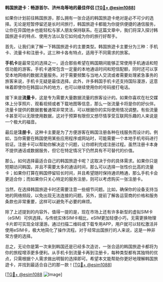 **韩国旅遊卡：畅游首尔、济州岛等地的最佳伴侣 [[TG💪+ @esim1088](https://t.me/s/esim1088)]**

如果你计划前往韩国旅游，那么拥有一张合适的韩国旅遊卡绝对是必不可少的选择。无论是短暂停留还是长时间旅行，韩国旅遊卡都能为你提供便捷的通信服务，让你在异国他乡也能轻松与家人朋友保持联系。在这篇文章中，我们将深入探讨韩国旅遊卡的特点、使用方法以及它如何成为你的旅行好帮手。

首先，让我们来了解一下韩国旅遊卡的主要类型。韩国旅遊卡主要分为三种：手机卡、流量卡和注册卡。这三种卡各有特点，适用于不同需求的旅客。

**手机卡**是最常见的选择之一，适合那些希望在韩国期间能够正常使用手机通话和短信功能的游客。手机卡通常包含一定量的本地通话时间和短信配额，同时还可以享受本地网络的数据流量服务。对于需要频繁与当地人交流或者需要处理紧急事务的旅客来说，手机卡无疑是最佳选择。此外，许多韩国手机卡还支持国际漫游，这意味着即使你在韩国以外的地方，也可以继续使用你的号码接打电话。

接下来是**流量卡**，这是专为需要大量数据流量的旅客设计的。如果你喜欢在社交媒体上分享照片、观看视频或者下载地图等信息，那么一张流量卡将是你的好伙伴。流量卡提供的数据套餐通常非常灵活，可以根据你的实际使用情况调整。有些流量卡甚至可以无限使用数据，这对于预算有限但又想尽情享受互联网乐趣的人来说是一个极大的福音。

最后是**注册卡**，这种卡主要是为了方便游客在韩国注册各种在线服务而设计的。例如，当你需要在韩国使用某些应用程序或网站时，可能需要一个本地手机号码进行验证。注册卡可以帮助你解决这个问题，让你顺利完成注册过程。虽然注册卡本身不提供通话或数据服务，但它在特定情况下仍然具有不可替代的价值。

那么，如何选择最适合自己的韩国旅遊卡呢？这取决于你的具体需求。如果你只是短期访问韩国，并且不需要太多的通话时间，那么可以选择一张性价比高的流量卡；如果你打算在韩国停留较长时间，并且希望随时保持通讯畅通，那么手机卡会更适合你；而如果你只关心特定的服务注册，则可以考虑购买一张注册卡。

当然，在选择韩国旅遊卡时还需要注意一些细节问题。比如，确保你的设备支持当地的网络频段，以免出现无法连接的问题。另外，提前了解各运营商的价格和服务条款也非常重要，这样可以避免不必要的麻烦。

除了上述提到的内容外，值得一提的是，现在市场上还有许多新型的虚拟SIM卡（eSIM）可供选择。与传统实体SIM卡相比，eSIM更加轻便小巧，无需更换物理卡片即可实现全球漫游。通过扫描二维码或下载专用APP，用户就可以轻松激活并使用eSIM卡，极大地简化了操作流程。对于经常出国旅行的人来说，这是一种非常方便的选择。

总之，无论你是第一次来到韩国还是已经多次造访，一张合适的韩国旅遊卡都将为你的旅程增添更多便利。从手机卡到流量卡再到注册卡，每种类型都有其独特的优点，只需根据个人需求做出明智的选择即可。希望本文能帮助你更好地理解韩国旅遊卡，并找到最适合自己的那一款！[[TG💪+ @esim1088](https://t.me/s/esim1088)]

[[TG💪+ @esim1088](https://t.me/s/esim1088) ![Image](https://i.postimg.cc/4NQfJmqS/Snipaste-2025-05-13-00-14-12.png)]
